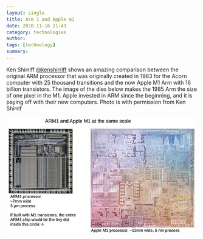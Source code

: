 ```yaml
---
layout: single
title: Arm 1 and Apple m1 
date: 2020-11-16 11:43
category: technologies 
author: 
tags: [technology]
summary: 
---
```


Ken Shirriff [@kenshirriff](https://twitter.com/kenshirriff) shows an amazing comparison between the original ARM processor that was originally created in 1983 for the Acorn computer with 25 thousand transitions and the now Apple M1 Arm with 16 billion transistors. The image of the dies below makes the 1985 Arm the size of one pixel in the M1. Apple invested in ARM since the beginning, and it is paying off with their new computers. Photo is with permission from Ken Shirrif

![Arm1 and Apple M1](/assets/images/various/arm1andapplem1.jpg)